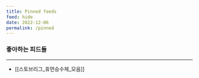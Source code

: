 ```yaml
---
title: Pinned feeds
feed: hide
date: 2022-12-06
permalink: /pinned
---
```


### 좋아하는 피드들
--- 
-  [[스토브리그_휴먼승수체_모음]]

